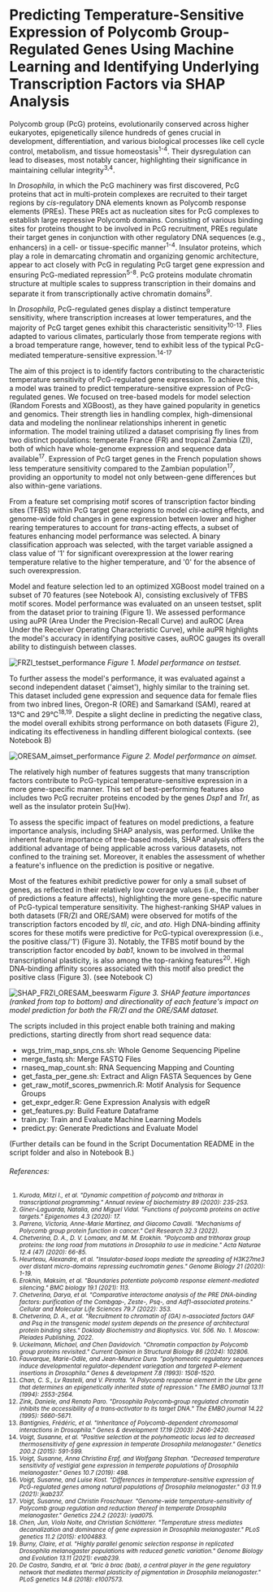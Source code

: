 # Predicting Temperature-Sensitive Expression of Polycomb Group-Regulated Genes Using Machine Learning and Identifying Underlying Transcription Factors via SHAP Analysis

Polycomb group (PcG) proteins, evolutionarily conserved across higher eukaryotes, epigenetically silence hundreds of genes crucial in development, differentiation, and various biological processes like cell cycle control, metabolism, and tissue homeostasis<sup>1-4</sup>. Their dysregulation can lead to diseases, most notably cancer, highlighting their significance in maintaining cellular integrity<sup>3,4</sup>.

In *Drosophila*, in which the PcG machinery was first discovered, PcG proteins that act in multi-protein complexes are recruited to their target regions by *cis*-regulatory DNA elements known as Polycomb response elements (PREs). These PREs act as nucleation sites for PcG complexes to establish large repressive Polycomb domains. Consisting of various binding sites for proteins thought to be involved in PcG recruitment, PREs regulate their target genes in conjunction with other regulatory DNA sequences (e.g., enhancers) in a cell- or tissue-specific manner<sup>1-4</sup>. Insulator proteins, which play a role in demarcating chromatin and organizing genomic architecture, appear to act closely with PcG in regulating PcG target gene expression and ensuring PcG-mediated repression<sup>5-8</sup>. PcG proteins modulate chromatin structure at multiple scales to suppress transcription in their domains and separate it from transcriptionally active chromatin domains<sup>9</sup>.

In *Drosophila*, PcG-regulated genes display a distinct temperature sensitivity, where transcription increases at lower temperatures, and the majority of PcG target genes exhibit this characteristic sensitivity<sup>10-13</sup>. Flies adapted to various climates, particularly those from temperate regions with a broad temperature range, however, tend to exhibit less of the typical PcG-mediated temperature-sensitive expression.<sup>14-17</sup>

The aim of this project is to identify factors contributing to the characteristic temperature sensitivity of PcG-regulated gene expression. To achieve this, a model was trained to predict temperature-sensitive expression of PcG-regulated genes. We focused on tree-based models for model selection (Random Forests and XGBoost), as they have gained popularity in genetics and genomics. Their strength lies in handling complex, high-dimensional data and modeling the nonlinear relationships inherent in genetic information. The model training utilized a dataset comprising fly lines from two distinct populations: temperate France (FR) and tropical Zambia (ZI), both of which have whole-genome expression and sequence data available<sup>17</sup>. Expression of PcG target genes in the French population shows less temperature sensitivity compared to the Zambian population<sup>17</sup>, providing an opportunity to model not only between-gene differences but also within-gene variations. 

From a feature set comprising motif scores of transcription factor binding sites (TFBS) within PcG target gene regions to model *cis*-acting effects, and genome-wide fold changes in gene expression between lower and higher rearing temperatures to account for *trans*-acting effects, a subset of features enhancing model performance was selected. A binary classification approach was selected, with the target variable assigned a class value of '1' for significant overexpression at the lower rearing temperature relative to the higher temperature, and '0' for the absence of such overexpression. 

Model and feature selection led to an optimized XGBoost model trained on a subset of 70 features (see Notebook A), consisting exclusively of TFBS motif scores. Model performance was evaluated on an unseen testset, split from the dataset prior to training (Figure 1). We assessed performance using auPR (Area Under the Precision-Recall Curve) and auROC (Area Under the Receiver Operating Characteristic Curve), while auPR highlights the model's accuracy in identifying positive cases, auROC gauges its overall ability to distinguish between classes.

![FRZI_testset_performance](figures/FRZI_testset_performance.svg)
*Figure 1. Model performance on testset.*

To further assess the model's performance, it was evaluated against a second independent dataset ('aimset'), highly similar to the training set. This dataset included gene expression and sequence data for female flies from two inbred lines, Oregon-R (ORE) and Samarkand (SAM), reared at 13°C and 29°C<sup>18,19</sup>. Despite a slight decline in predicting the negative class, the model overall exhibits strong performance on both datasets (Figure 2), indicating its effectiveness in handling different biological contexts. (see Notebook B)

![ORESAM_aimset_performance](figures/ORESAM_aimset_performance.svg)
*Figure 2. Model performance on aimset.*

The relatively high number of features suggests that many transcription factors contribute to PcG-typical temperature-sensitive expression in a more gene-specific manner. This set of best-performing features also includes two PcG recruiter proteins encoded by the genes *Dsp1* and *Trl*, as well as the insulator protein Su(Hw). 

To assess the specific impact of features on model predictions, a feature importance analysis, including SHAP analysis, was performed. Unlike the inherent feature importance of tree-based models, SHAP analysis offers the additional advantage of being applicable across various datasets, not confined to the training set. Moreover, it enables the assessment of whether a feature's influence on the prediction is positive or negative. 

Most of the features exhibit predictive power for only a small subset of genes, as reflected in their relatively low coverage values (i.e., the number of predictions a feature affects), highlighting the more gene-specific nature of PcG-typical temperature sensitivity. The highest-ranking SHAP values in both datasets (FR/ZI and ORE/SAM) were observed for motifs of the transcription factors encoded by *tll*, *cic*, and *ato*. High DNA-binding affinity scores for these motifs were predictive for PcG-typical overexpression (i.e., the positive class/'1') (Figure 3). Notably, the TFBS motif bound by the transcription factor encoded by *bab1*, known to be involved in thermal transcriptional plasticity, is also among the top-ranking features<sup>20</sup>. High DNA-binding affinity scores associated with this motif also predict the positive class (Figure 3). (see Notebook C)

![SHAP_FRZI_ORESAM_beeswarm](figures/FRZIORESAM_xgb_opt_feature_importance_shap_global_beeswarm_small.svg)
*Figure 3. SHAP feature importances (ranked from top to bottom) and directionality of each feature's impact on model prediction for both the FR/ZI and the ORE/SAM dataset.*

The scripts included in this project enable both training and making predictions, starting directly from short read sequence data:

- wgs_trim_map_snps_cns.sh: Whole Genome Sequencing Pipeline
- merge_fastq.sh: Merge FASTQ Files
- rnaseq_map_count.sh: RNA Sequencing Mapping and Counting
- get_fasta_per_gene.sh: Extract and Align FASTA Sequences by Gene
- get_raw_motif_scores_pwmenrich.R: Motif Analysis for Sequence Groups
- get_expr_edger.R: Gene Expression Analysis with edgeR
- get_features.py: Build Feature Dataframe
- train.py: Train and Evaluate Machine Learning Models
- predict.py: Generate Predictions and Evaluate Model

(Further details can be found in the Script Documentation README in the script folder and also in Notebook B.)




###### *References:*
<ol style="font-size: smaller;">
  <li><i>Kuroda, Mitzi I., et al. "Dynamic competition of polycomb and trithorax in transcriptional programming." Annual review of biochemistry 89 (2020): 235-253.</i></li>
  <li><i>Giner-Laguarda, Natalia, and Miguel Vidal. "Functions of polycomb proteins on active targets." Epigenomes 4.3 (2020): 17.</i></li>
  <li><i>Parreno, Victoria, Anne-Marie Martinez, and Giacomo Cavalli. "Mechanisms of Polycomb group protein function in cancer." Cell Research 32.3 (2022).</i></li>
  <li><i>Chetverina, D. A., D. V. Lomaev, and M. M. Erokhin. "Polycomb and trithorax group proteins: the long road from mutations in Drosophila to use in medicine." Acta Naturae 12.4 (47) (2020): 66-85.</i></li>
  <li><i>Heurteau, Alexandre, et al. "Insulator-based loops mediate the spreading of H3K27me3 over distant micro-domains repressing euchromatin genes." Genome Biology 21 (2020): 1-19.</i></li>
  <li><i>Erokhin, Maksim, et al. "Boundaries potentiate polycomb response element-mediated silencing." BMC biology 19.1 (2021): 113.</i></li>
  <li><i>Chetverina, Darya, et al. "Comparative interactome analysis of the PRE DNA-binding factors: purification of the Combgap-, Zeste-, Psq-, and Adf1-associated proteins." Cellular and Molecular Life Sciences 79.7 (2022): 353.</i></li>
  <li><i>Chetverina, D. A., et al. "Recruitment to chromatin of (GA) n-associated factors GAF and Psq in the transgenic model system depends on the presence of architectural protein binding sites." Doklady Biochemistry and Biophysics. Vol. 506. No. 1. Moscow: Pleiades Publishing, 2022.</i></li>
  <li><i>Uckelmann, Michael, and Chen Davidovich. "Chromatin compaction by Polycomb group proteins revisited." Current Opinion in Structural Biology 86 (2024): 102806.</i></li>
  <li><i>Fauvarque, Marie-Odile, and Jean-Maurice Dura. "polyhomeotic regulatory sequences induce developmental regulator-dependent variegation and targeted P-element insertions in Drosophila." Genes & development 7.8 (1993): 1508-1520.</i></li>
  <li><i>Chan, C. S., Lv Rastelli, and V. Pirrotta. "A Polycomb response element in the Ubx gene that determines an epigenetically inherited state of repression." The EMBO journal 13.11 (1994): 2553-2564.</i></li>
  <li><i>Zink, Daniele, and Renato Paro. "Drosophila Polycomb‐group regulated chromatin inhibits the accessibility of a trans‐activator to its target DNA." The EMBO journal 14.22 (1995): 5660-5671.</i></li>
  <li><i>Bantignies, Frédéric, et al. "Inheritance of Polycomb-dependent chromosomal interactions in Drosophila." Genes & development 17.19 (2003): 2406-2420.</i></li>
  <li><i>Voigt, Susanne, et al. "Positive selection at the polyhomeotic locus led to decreased thermosensitivity of gene expression in temperate Drosophila melanogaster." Genetics 200.2 (2015): 591-599.</i></li>
  <li><i>Voigt, Susanne, Anna Christina Erpf, and Wolfgang Stephan. "Decreased temperature sensitivity of vestigial gene expression in temperate populations of Drosophila melanogaster." Genes 10.7 (2019): 498.</i></li>
  <li><i>Voigt, Susanne, and Luise Kost. "Differences in temperature-sensitive expression of PcG-regulated genes among natural populations of Drosophila melanogaster." G3 11.9 (2021): jkab237.</i></li>
  <li><i>Voigt, Susanne, and Christin Froschauer. "Genome-wide temperature-sensitivity of Polycomb group regulation and reduction thereof in temperate Drosophila melanogaster." Genetics 224.2 (2023): iyad075.</i></li>
  <li><i>Chen, Jun, Viola Nolte, and Christian Schlötterer. "Temperature stress mediates decanalization and dominance of gene expression in Drosophila melanogaster." PLoS genetics 11.2 (2015): e1004883.</i></li>
  <li><i>Burny, Claire, et al. "Highly parallel genomic selection response in replicated Drosophila melanogaster populations with reduced genetic variation." Genome Biology and Evolution 13.11 (2021): evab239.</i></li>
  <li><i>De Castro, Sandra, et al. "bric à brac (bab), a central player in the gene regulatory network that mediates thermal plasticity of pigmentation in Drosophila melanogaster." PLoS genetics 14.8 (2018): e1007573.</i></li>
</ol>


